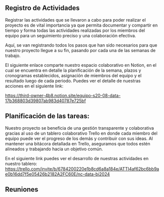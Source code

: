 ## Registro de Actividades
Registrar las actividades que se llevaron a cabo para poder realizar el proyecto es de vital importancia ya que permita documentar y compartir en tiempo y forma todas las actividades realizadas por los miembros del equipo para un seguimiento preciso y una colaboración efectiva.

Aquí, se van registrando todos los pasos que han sido necesarios para que nuestro proyecto llegue a su fin, pasando por cada una de las semanas de trabajo.

El siguiente enlace comparte nuestro espacio colaborativo en Notion, en el cual se encuentra en detalle la planificación de la semana, plazos y cronogramas establecidos, asignación de miembros del equipo y el resultado luego de cada periodo.
Puedes ver el detalle de nuestras acciones en el siguiente link:

 https://third-owner-4b8.notion.site/equipo-s20-08-data-17b368803d39807ab983d40787e725bf

## Planificación de las tareas:

Nuestro proyecto se beneficia de una gestión transparente y colaborativa gracias al uso de un tablero colaborativo Trello en donde cada miembro del equipo puede ver el progreso de los demás y contribuir con sus ideas. Al mantener una bitácora detallada en Trello, aseguramos que todos estén alineados y trabajando hacia un objetivo común. 

En el siguiente link puedes ver el desarrollo de nuestras actividades en nuestro tablero:
https://trello.com/invite/b/6784200220e1b8cd6a8a184e/ATTI4af62bc6bb9ae0b16dd7f5e05426b2182A2FC60E/nc-data-bi2024

## Reuniones
